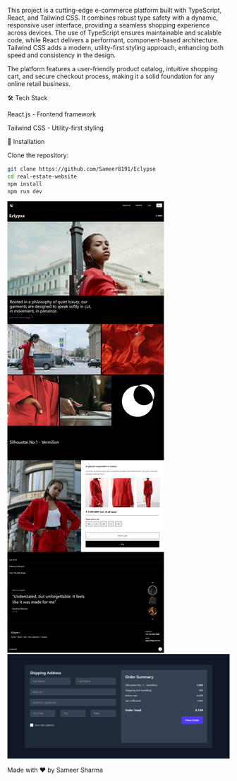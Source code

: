 This project is a cutting-edge e-commerce platform built with TypeScript, React, and Tailwind CSS. It combines robust type safety with a dynamic, responsive user interface, providing a seamless shopping experience across devices. The use of TypeScript ensures maintainable and scalable code, while React delivers a performant, component-based architecture. Tailwind CSS adds a modern, utility-first styling approach, enhancing both speed and consistency in the design.

The platform features a user-friendly product catalog, intuitive shopping cart, and secure checkout process, making it a solid foundation for any online retail business.

🛠 Tech Stack

React.js - Frontend framework

Tailwind CSS - Utility-first styling

📌 Installation

Clone the repository:
```sh
git clone https://github.com/Sameer8191/Eclypse
cd real-estate-website
npm install
npm run dev
```
![Sample](https://github.com/Sameer8191/Eclypse/blob/main/Sample%20Images/Sample%20image.png)
![Checkout](https://github.com/Sameer8191/Eclypse/blob/main/Sample%20Images/Checkout.png)

Made with ❤️ by Sameer Sharma


